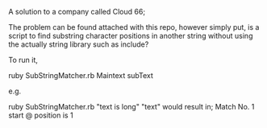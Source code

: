 A solution to a company called Cloud 66;


The problem can be found attached with this repo, however simply put, is a script to 
find substring character positions in another string without using the actually string library such as include?


To run it, 

ruby SubStringMatcher.rb Maintext subText

e.g. 


ruby SubStringMatcher.rb "text is long" "text"
would result in;
Match No. 1 start @ position is 1
